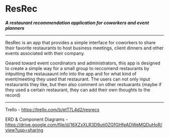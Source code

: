 # ResRec

**_A restaurant recommendation application for coworkers and event planners_**

---

ResRec is an app that provides a simple interface for coworkers to share their favorite restaurants to host business meetings, client dinners and other events associated with their company.

Geared toward event coordinators and administrators, this app is designed to create a simple way for a small group to reccomend restaurants by intputting the restauaaunt info into the app and for what kind of event/meeting they used that restaurant. The users can not only input restaurants they like, but then also comment on other restuarants (maybe if they used a certain restaurant, they can add their own thoughts to the record)

---

Trello - https://trello.com/b/etT7L4d2/resrecs

ERD & Component Diagrams - https://drive.google.com/file/d/16XZxXLR3D9uti0ZGfGHfeADWeMQDuHoR/view?usp=sharing
